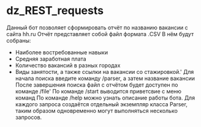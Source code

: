 # dz_REST_requests
Данный бот позволяет сформировать отчёт по названию вакансии с сайта hh.ru
Отчёт представляет собой файл формата .CSV
В нём будут собраны:
- Наиболее востребованные навыки
- Средняя заработная плата
- Количество вакансий в разных городах
- Виды занятости, а также ссылки на вакансии со стажировкой.'
Для начала поиска введите команду /parser, а затем название вакансии
После завершения поиска файл с отчётом будет доступен по команде /file'
По команде /start выводится приветсвие с меню команд
По команде /help можно узнать описание работы бота.
Для каждого запроса создаётся отдельный экземпляр класса Parser, таким образом одновременно могут выполняться несколько запросов.
